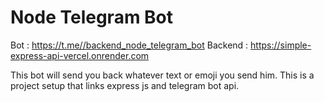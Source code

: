 # Node Telegram Bot

Bot : https://t.me//backend_node_telegram_bot 
Backend : https://simple-express-api-vercel.onrender.com 

This bot will send you back whatever text or emoji you send him.
This is a project setup that links express js and telegram bot api.
